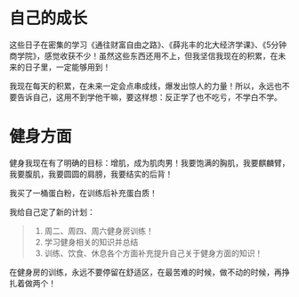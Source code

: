 # 自己的成长

这些日子在密集的学习《通往财富自由之路》、《薛兆丰的北大经济学课》、《5分钟商学院》，感觉收获不少！虽然这些东西还用不上，但我坚信我现在的积累，在未来的日子里，一定能够用到！

我现在每天的积累，在未来一定会点串成线，爆发出惊人的力量！所以，永远也不要告诉自己，这用不到学他干嘛，要这样想：反正学了也不吃亏，不学白不学。

# 健身方面

健身我现在有了明确的目标：增肌，成为肌肉男！我要饱满的胸肌，我要麒麟臂，我要腹肌，我要圆圆的肩膀，我要结实的后背！

我买了一桶蛋白粉，在训练后补充蛋白质！

我给自己定了新的计划：
> 1. 周二、周四、周六健身房训练！
> 2. 学习健身相关的知识并总结
> 3. 训练、饮食、休息各个方面补充提升自己关于健身方面的知识！

在健身房的训练，永远不要停留在舒适区，在最苦难的时候，做不动的时候，再挣扎着做两个！






